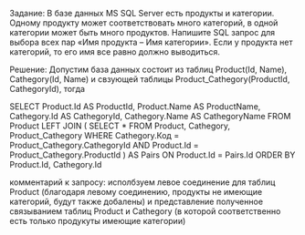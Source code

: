 Задание:
В базе данных MS SQL Server есть продукты и категории. Одному продукту может соответствовать много категорий, в одной категории может быть много продуктов. 
Напишите SQL запрос для выбора всех пар «Имя продукта – Имя категории». Если у продукта нет категорий, то его имя все равно должно выводиться.

Решение:
Допустим база данных состоит из таблиц Product(Id, Name), Cathegory(Id, Name) и свзующей таблицы Product_Cathegory(ProductId, CathegoryId), 
тогда

SELECT 
Product.Id AS ProductId, Product.Name AS ProductName, Cathegory.Id AS CathegoryId, Cathegory.Name AS CathegoryName
FROM Product LEFT JOIN (
SELECT * FROM Product, Cathegory, Product_Cathegory
WHERE Cathegory.Код = Product_Cathegory.CathegoryId AND Product.Id = Product_Cathegory.ProductId
) AS Pairs 
ON Product.Id = Pairs.Id
ORDER BY Product.Id, Cathegory.Id

комментарий к запросу: исполбзуем левое соединение для таблиц Product (благодаря левому соединению, продукты не имеющие категорий, будут также добалены) и представление полученное связыванием таблиц Product и Cathegory (в которой соответственно есть только продукуты имеющие категории)